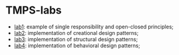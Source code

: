 # TMPS-labs
- [lab1](./lab1): example of single responsibility and open-closed principles;
- [lab2](./lab2): implementation of creational design patterns;
- [lab3](./lab3): implementation of structural design patterns;
- [lab4](./lab4): implementation of behavioral design patterns;